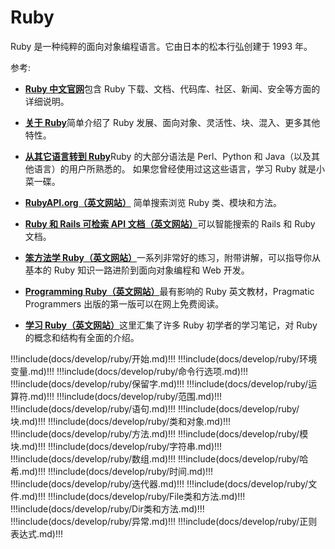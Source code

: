 # Ruby

Ruby 是一种纯粹的面向对象编程语言。它由日本的松本行弘创建于 1993 年。

参考:

- [**Ruby 中文官网**](http://www.ruby-lang.org/zh_cn/)包含 Ruby 下载、文档、代码库、社区、新闻、安全等方面的详细说明。

- [**关于 Ruby**](http://www.ruby-lang.org/zh_cn/about/)简单介绍了 Ruby 发展、面向对象、灵活性、块、混入、更多其他特性。

- [**从其它语言转到 Ruby**](http://www.ruby-lang.org/zh_cn/documentation/ruby-from-other-languages/)Ruby 的大部分语法是 Perl、Python 和 Java（以及其他语言）的用户所熟悉的。 如果您曾经使用过这这些语言，学习 Ruby 就是小菜一碟。

- [**RubyAPI.org（英文网站）**](https://rubyapi.org/) 简单搜索浏览 Ruby 类、模块和方法。

- [**Ruby 和 Rails 可检索 API 文档（英文网站）**](https://rubydocs.org/)可以智能搜索的 Rails 和 Ruby 文档。

- [**笨方法学 Ruby（英文网站）**](https://learncodethehardway.org/ruby/)一系列非常好的练习，附带讲解，可以指导你从基本的 Ruby 知识一路进阶到面向对象编程和 Web 开发。

- [**Programming Ruby（英文网站）**](http://ruby-doc.com/docs/ProgrammingRuby/)最有影响的 Ruby 英文教材，Pragmatic Programmers 出版的第一版可以在网上免费阅读。

- [**学习 Ruby（英文网站）**](http://rubylearning.com/)这里汇集了许多 Ruby 初学者的学习笔记，对 Ruby 的概念和结构有全面的介绍。

<!-- prettier-ignore-start -->
!!!include(docs/develop/ruby/开始.md)!!!
!!!include(docs/develop/ruby/环境变量.md)!!!
!!!include(docs/develop/ruby/命令行选项.md)!!!
!!!include(docs/develop/ruby/保留字.md)!!!
!!!include(docs/develop/ruby/运算符.md)!!!
!!!include(docs/develop/ruby/范围.md)!!!
!!!include(docs/develop/ruby/语句.md)!!!
!!!include(docs/develop/ruby/块.md)!!!
!!!include(docs/develop/ruby/类和对象.md)!!!
!!!include(docs/develop/ruby/方法.md)!!!
!!!include(docs/develop/ruby/模块.md)!!!
!!!include(docs/develop/ruby/字符串.md)!!!
!!!include(docs/develop/ruby/数组.md)!!!
!!!include(docs/develop/ruby/哈希.md)!!!
!!!include(docs/develop/ruby/时间.md)!!!
!!!include(docs/develop/ruby/迭代器.md)!!!
!!!include(docs/develop/ruby/文件.md)!!!
!!!include(docs/develop/ruby/File类和方法.md)!!!
!!!include(docs/develop/ruby/Dir类和方法.md)!!!
!!!include(docs/develop/ruby/异常.md)!!!
!!!include(docs/develop/ruby/正则表达式.md)!!!
<!-- prettier-ignore-end -->
